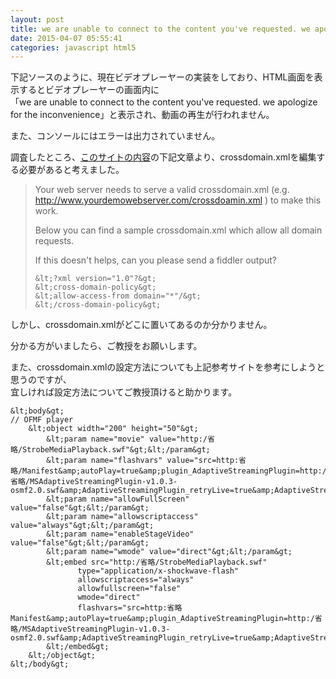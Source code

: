 ```yaml
---
layout: post
title: we are unable to connect to the content you've requested. we apologize for the inconvenienceというエラーが解消されません
date: 2015-04-07 05:55:41
categories: javascript html5
---
```

<p>下記ソースのように、現在ビデオプレーヤーの実装をしており、HTML画面を表示するとビデオプレーヤーの画面内に<br>
「we are unable to connect to the content you've requested. we apologize for the inconvenience」と表示され、動画の再生が行われません。</p>

<p>また、コンソールにはエラーは出力されていません。</p>

<p>調査したところ、<a href="http://forums.iis.net/p/1193755/2037281.aspx?Smooth%20Streaming%20plugin%20for%20OSMF%20Announcement%20amp%20Feedback" rel="nofollow">このサイトの内容</a>の下記文章より、crossdomain.xmlを編集する必要があると考えました。</p>

<blockquote>
  <p>Your web server needs to serve a valid crossdomain.xml (e.g. <a href="http://www.yourdemowebserver.com/crossdoamin.xml" rel="nofollow">http://www.yourdemowebserver.com/crossdoamin.xml</a> ) to make this work.</p>
  
  <p>Below you can find a sample crossdomain.xml which allow all domain requests.</p>
  
  <p>If this doesn't helps, can you please send a fiddler output?</p>

```
&lt;?xml version="1.0"?&gt;
&lt;cross-domain-policy&gt;
&lt;allow-access-from domain="*"/&gt;
&lt;/cross-domain-policy&gt;
```
</blockquote>

<p>しかし、crossdomain.xmlがどこに置いてあるのか分かりません。</p>

<p>分かる方がいましたら、ご教授をお願いします。</p>

<p>また、crossdomain.xmlの設定方法についても上記参考サイトを参考にしようと思うのですが、<br>
宜しければ設定方法についてご教授頂けると助かります。</p>

```
&lt;body&gt;
// OFMF player
    &lt;object width="200" height="50"&gt;
        &lt;param name="movie" value="http:/省略/StrobeMediaPlayback.swf"&gt;&lt;/param&gt;
        &lt;param name="flashvars" value="src=http:省略/Manifest&amp;autoPlay=true&amp;plugin_AdaptiveStreamingPlugin=http:/省略/MSAdaptiveStreamingPlugin-v1.0.3-osmf2.0.swf&amp;AdaptiveStreamingPlugin_retryLive=true&amp;AdaptiveStreamingPlugin_retryInterval=10"&gt;&lt;/param&gt;
        &lt;param name="allowFullScreen" value="false"&gt;&lt;/param&gt;
        &lt;param name="allowscriptaccess" value="always"&gt;&lt;/param&gt;
        &lt;param name="enableStageVideo" value="false"&gt;&lt;/param&gt;
        &lt;param name="wmode" value="direct"&gt;&lt;/param&gt;
        &lt;embed src="http:/省略/StrobeMediaPlayback.swf"
               type="application/x-shockwave-flash"
               allowscriptaccess="always"
               allowfullscreen="false"
               wmode="direct"
               flashvars="src=http:省略Manifest&amp;autoPlay=true&amp;plugin_AdaptiveStreamingPlugin=http:/省略/MSAdaptiveStreamingPlugin-v1.0.3-osmf2.0.swf&amp;AdaptiveStreamingPlugin_retryLive=true&amp;AdaptiveStreamingPlugin_retryInterval=10"&gt;
        &lt;/embed&gt;
    &lt;/object&gt;
&lt;/body&gt;
```
